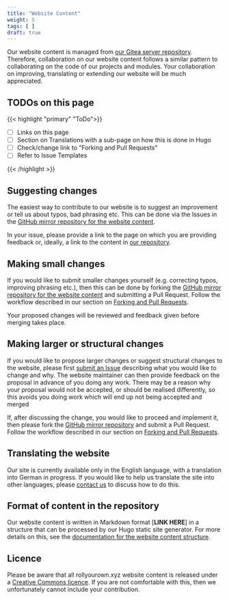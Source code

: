 ```yaml
---
title: "Website Content"
weight: 5
tags: [ ]
draft: true
---
```


Our website content is managed from [our Gitea server repository](https://git.rollyourown.xyz/ryo-website/hugo-content). Therefore, collaboration on our website content follows a similar pattern to collaborating on the code of our projects and modules. Your collaboration on improving, translating or extending our website will be much appreciated.

<!--more-->

## TODOs on this page

{{< highlight "primary" "ToDo">}}

- [ ] Links on this page
- [ ] Section on Translations with a sub-page on how this is done in Hugo
- [ ] Check/change link to "Forking and Pull Requests"
- [ ] Refer to Issue Templates

{{< /highlight >}}

## Suggesting changes

The easiest way to contribute to our website is to suggest an improvement or tell us about typos, bad phrasing etc. This can be done via the Issues in the [GitHub mirror repository for the website content](https://github.com/rollyourown-xyz/ryo-website-hugo-content).

In your issue, please provide a link to the page on which you are providing feedback or, ideally, a link to the content in [our repository](https://git.rollyourown.xyz/ryo-website/hugo-content).

## Making small changes

If you would like to submit smaller changes yourself (e.g. correcting typos, improving phrasing etc.), then this can be done by forking the [GitHub mirror repository for the website content](https://github.com/rollyourown-xyz/ryo-website-hugo-content) and submitting a Pull Request. Follow the workflow described in our section on [Forking and Pull Requests](/collaborate/working_with_git/forking_and_pull_requests/).

Your proposed changes will be reviewed and feedback given before merging takes place.

## Making larger or structural changes

If you would like to propose larger changes or suggest structural changes to the website, please first [submit an Issue](https://github.com/rollyourown-xyz/ryo-website-hugo-content/issues) describing what you would like to change and why. The website maintainer can then provide feedback on the proposal in advance of you doing any work. There may be a reason why your proposal would not be accepted, or should be realised differently, so this avoids you doing work which will end up not being accepted and merged

If, after discussing the change, you would like to proceed and implement it, then please fork the [GitHub mirror repository](https://github.com/rollyourown-xyz/ryo-website-hugo-content) and submit a Pull Request. Follow the workflow described in our section on [Forking and Pull Requests](/collaborate/working_with_git/forking_and_pull_requests/).

## Translating the website

Our site is currently available only in the English language, with a translation into German in progress. If you would like to help us translate the site into other languages, please [contact us](/about/contact/#website-translation) to discuss how to do this.

## Format of content in the repository

Our website content is written in Markdown format [**LINK HERE**] in a structure that can be processed by our Hugo static site generator. For more details on this, see the [documentation for the website content structure](/collaborate/website_development/content_structure/).

## Licence

Please be aware that all rollyourown.xyz website content is released under a [Creative Commons licence](https://git.rollyourown.xyz/ryo-website/hugo-content/src/branch/main/LICENSE). If you are not comfortable with this, then we unfortunately cannot include your contribution.
